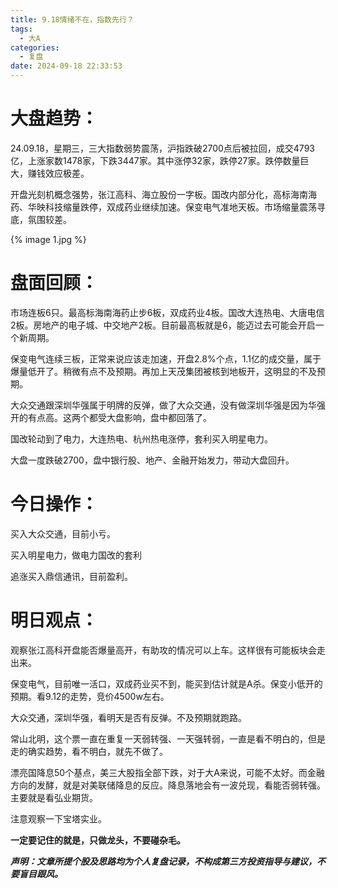 ```yaml
---
title: 9.18情绪不在，指数先行？
tags:
  - 大A
categories:
  - 复盘
date: 2024-09-18 22:33:53
---
```




# 大盘趋势：

24.09.18，星期三，三大指数弱势震荡，沪指跌破2700点后被拉回，成交4793亿，上涨家数1478家，下跌3447家。其中涨停32家，跌停27家。跌停数量巨大，赚钱效应极差。

开盘光刻机概念强势，张江高科、海立股份一字板。国改内部分化，高标海南海药、华映科技缩量跌停，双成药业继续加速。保变电气准地天板。市场缩量震荡寻底，氛围较差。

{% image 1.jpg %}

# 盘面回顾：

市场连板6只。最高标海南海药止步6板，双成药业4板。国改大连热电、大唐电信2板。房地产的电子城、中交地产2板。目前最高板就是6，能迈过去可能会开启一个新周期。

保变电气连续三板，正常来说应该走加速，开盘2.8%个点，1.1亿的成交量，属于爆量低开了。稍微有点不及预期。再加上天茂集团被核到地板开，这明显的不及预期。

大众交通跟深圳华强属于明牌的反弹，做了大众交通，没有做深圳华强是因为华强开的有点高。这两个都受大盘影响，盘中都回落了。

国改轮动到了电力，大连热电、杭州热电涨停，套利买入明星电力。

大盘一度跌破2700，盘中银行股、地产、金融开始发力，带动大盘回升。

<!--more-->



# 今日操作：

买入大众交通，目前小亏。

买入明星电力，做电力国改的套利

追涨买入鼎信通讯，目前盈利。

# 明日观点：

观察张江高科开盘能否爆量高开，有助攻的情况可以上车。这样很有可能板块会走出来。

保变电气，目前唯一活口，双成药业买不到，能买到估计就是A杀。保变小低开的预期。看9.12的走势，竞价4500w左右。

大众交通，深圳华强，看明天是否有反弹。不及预期就跑路。

常山北明，这个票一直在重复一天弱转强、一天强转弱，一直是看不明白的，但是走的确实趋势，看不明白，就先不做了。

漂亮国降息50个基点，美三大股指全部下跌，对于大A来说，可能不太好。而金融方向的发酵，就是对美联储降息的反应。降息落地会有一波兑现，看能否弱转强。主要就是看弘业期货。

注意观察一下宝塔实业。



**一定要记住的就是，只做龙头，不要碰杂毛。**



***声明：文章所提个股及思路均为个人复盘记录，不构成第三方投资指导与建议，不要盲目跟风。***
